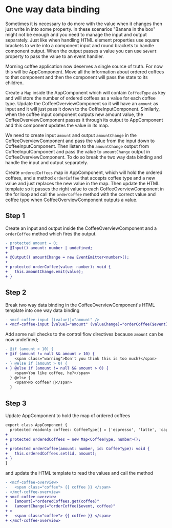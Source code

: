 # One way data binding

Sometimes it is necessary to do more with the value when it changes then just write in into some
property. In these scenarios "Banana in the box" might not be enough and you need to manage the input
and output separately. Just like when handling HTML element properties use square brackets to write
into a component input and round brackets to handle component output. When the output passes a value
you can use `$event` property to pass the value to an event handler.

Morning coffee application now deserves a single source of truth. For now this will be AppComponent.
Move all the information about ordered coffees to that component and then the component will pass the
state to its children.

Create a `Map` inside the AppComponent which will contain `CoffeeType` as key and will store the
number of ordered coffees as a value for each coffee type. Update the CoffeeOverviewComponent so it
will have an `amount` as input and it will just pass it down to the CoffeeInputComponent. Similarly,
when the coffee input component outputs new amount value, the CoffeeOverviewComponent passes it
through its output to AppComponent and this component updates the value in its map.

We need to create input `amount` and output `amountChange` in the CoffeeOverviewComponent and pass
the value from the input down to CoffeeInputComponent. Then listen to the `amountChange` output from
CoffeeInputComponent and pass the value to `amountChange` output in CoffeeOverviewComponent. To
do so break the two way data binding and handle the input and output separately.

Create `orderedCoffees` map in AppComponent, which will hold the ordered coffees, and a method
`orderCoffee` that accepts coffee type and a new value and just replaces the new value in the map.
Then update the HTML template so it passes the right value to each CoffeeOverviewComponent in the for
loop and call the `orderCoffee` method with the correct value and coffee type when
CoffeeOverviewComponent outputs a value.

## Step 1

Create an input and output inside the CoffeeOverviewComponent and a `orderCoffee` method which fires
the output.

```diff
- protected amount = 0;
+ @Input() amount: number | undefined;
+
+ @Output() amountChange = new EventEmitter<number>();
+
+ protected orderCoffee(value: number): void {
+   this.amountChange.emit(value);
+ }
```

## Step 2

Break two way data binding in the CoffeeOverviewComponent's HTML template into one way data binding

```diff
- <mcf-coffee-input [(value)]="amount" />
+ <mcf-coffee-input [value]="amount" (valueChange)="orderCoffee($event)" />
```

Add some null checks to the control flow directives because `amount` can be now undefined;

```diff
- @if (amount > 10) {
+ @if (amount != null && amount > 10) {
    <span class="warning">Don't you think this is too much?</span>
- } @else if (amount > 0) {
+ } @else if (amount != null && amount > 0) {
    <span>You like coffee, he?</span>
  } @else {
    <span>No coffee? 🤔</span>
  }
```

## Step 3

Update AppComponent to hold the map of ordered coffees

```diff
export class AppComponent {
  protected readonly coffees: CoffeeType[] = ['espresso', 'latte', 'cappuccino'];
+
+ protected orderedCoffees = new Map<CoffeeType, number>();
+
+ protected orderCoffee(amount: number, id: CoffeeType): void {
+   this.orderedCoffees.set(id, amount);
+ }
}
```

and update the HTML template to read the values and call the method

```diff
- <mcf-coffee-overview>
-   <span class="coffee"> {{ coffee }} </span>
- </mcf-coffee-overview>
+ <mcf-coffee-overview
+   [amount]="orderedCoffees.get(coffee)"
+   (amountChange)="orderCoffee($event, coffee)"
+ >
+   <span class="coffee"> {{ coffee }} </span>
+ </mcf-coffee-overview>
```
